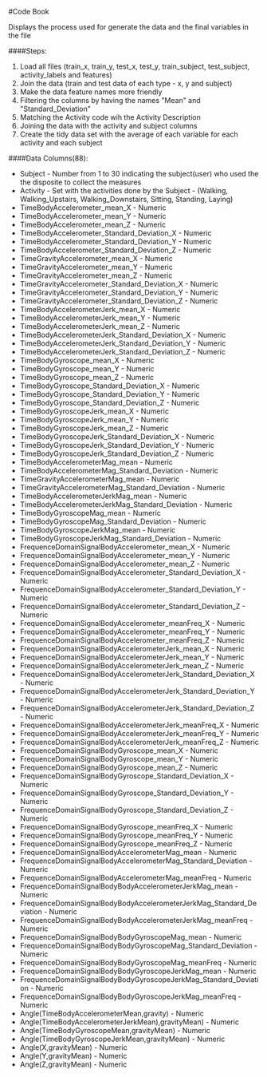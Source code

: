 #Code Book

Displays the process used for generate the data and the final variables in the file

####Steps:

1. Load all files (train_x, train_y, test_x, test_y, train_subject, test_subject, activity_labels and features)
2. Join the data (train and test data of each type - x, y and subject)
3. Make the data feature names more friendly
4. Filtering the columns by having the names "Mean" and "Standard_Deviation"
5. Matching the Activity code wih the Activity Description
6. Joining the data with the activity and subject columns
7. Create the tidy data set with the average of each variable for each activity and each subject

####Data Columns(88):

* Subject - Number from 1 to 30 indicating the subject(user) who used the the disposite to collect the measures 
* Activity - Set with the activities done by the Subject - (Walking, Walking_Upstairs, Walking_Downstairs, Sitting, Standing, Laying)
* TimeBodyAccelerometer_mean_X - Numeric 
* TimeBodyAccelerometer_mean_Y - Numeric
* TimeBodyAccelerometer_mean_Z - Numeric
* TimeBodyAccelerometer_Standard_Deviation_X - Numeric
* TimeBodyAccelerometer_Standard_Deviation_Y - Numeric
* TimeBodyAccelerometer_Standard_Deviation_Z - Numeric
* TimeGravityAccelerometer_mean_X - Numeric
* TimeGravityAccelerometer_mean_Y - Numeric
* TimeGravityAccelerometer_mean_Z - Numeric
* TimeGravityAccelerometer_Standard_Deviation_X - Numeric
* TimeGravityAccelerometer_Standard_Deviation_Y - Numeric
* TimeGravityAccelerometer_Standard_Deviation_Z - Numeric
* TimeBodyAccelerometerJerk_mean_X - Numeric
* TimeBodyAccelerometerJerk_mean_Y - Numeric
* TimeBodyAccelerometerJerk_mean_Z - Numeric
* TimeBodyAccelerometerJerk_Standard_Deviation_X - Numeric
* TimeBodyAccelerometerJerk_Standard_Deviation_Y - Numeric
* TimeBodyAccelerometerJerk_Standard_Deviation_Z - Numeric
* TimeBodyGyroscope_mean_X - Numeric
* TimeBodyGyroscope_mean_Y - Numeric
* TimeBodyGyroscope_mean_Z - Numeric
* TimeBodyGyroscope_Standard_Deviation_X - Numeric
* TimeBodyGyroscope_Standard_Deviation_Y - Numeric
* TimeBodyGyroscope_Standard_Deviation_Z - Numeric
* TimeBodyGyroscopeJerk_mean_X - Numeric
* TimeBodyGyroscopeJerk_mean_Y - Numeric
* TimeBodyGyroscopeJerk_mean_Z - Numeric
* TimeBodyGyroscopeJerk_Standard_Deviation_X - Numeric
* TimeBodyGyroscopeJerk_Standard_Deviation_Y - Numeric
* TimeBodyGyroscopeJerk_Standard_Deviation_Z - Numeric
* TimeBodyAccelerometerMag_mean - Numeric
* TimeBodyAccelerometerMag_Standard_Deviation - Numeric
* TimeGravityAccelerometerMag_mean - Numeric
* TimeGravityAccelerometerMag_Standard_Deviation - Numeric
* TimeBodyAccelerometerJerkMag_mean - Numeric
* TimeBodyAccelerometerJerkMag_Standard_Deviation - Numeric
* TimeBodyGyroscopeMag_mean - Numeric
* TimeBodyGyroscopeMag_Standard_Deviation - Numeric
* TimeBodyGyroscopeJerkMag_mean - Numeric
* TimeBodyGyroscopeJerkMag_Standard_Deviation - Numeric
* FrequenceDomainSignalBodyAccelerometer_mean_X - Numeric
* FrequenceDomainSignalBodyAccelerometer_mean_Y - Numeric
* FrequenceDomainSignalBodyAccelerometer_mean_Z - Numeric
* FrequenceDomainSignalBodyAccelerometer_Standard_Deviation_X - Numeric
* FrequenceDomainSignalBodyAccelerometer_Standard_Deviation_Y - Numeric
* FrequenceDomainSignalBodyAccelerometer_Standard_Deviation_Z - Numeric
* FrequenceDomainSignalBodyAccelerometer_meanFreq_X - Numeric
* FrequenceDomainSignalBodyAccelerometer_meanFreq_Y - Numeric
* FrequenceDomainSignalBodyAccelerometer_meanFreq_Z - Numeric
* FrequenceDomainSignalBodyAccelerometerJerk_mean_X - Numeric
* FrequenceDomainSignalBodyAccelerometerJerk_mean_Y - Numeric
* FrequenceDomainSignalBodyAccelerometerJerk_mean_Z - Numeric
* FrequenceDomainSignalBodyAccelerometerJerk_Standard_Deviation_X - Numeric
* FrequenceDomainSignalBodyAccelerometerJerk_Standard_Deviation_Y - Numeric
* FrequenceDomainSignalBodyAccelerometerJerk_Standard_Deviation_Z - Numeric
* FrequenceDomainSignalBodyAccelerometerJerk_meanFreq_X - Numeric
* FrequenceDomainSignalBodyAccelerometerJerk_meanFreq_Y - Numeric
* FrequenceDomainSignalBodyAccelerometerJerk_meanFreq_Z - Numeric
* FrequenceDomainSignalBodyGyroscope_mean_X - Numeric
* FrequenceDomainSignalBodyGyroscope_mean_Y - Numeric
* FrequenceDomainSignalBodyGyroscope_mean_Z - Numeric
* FrequenceDomainSignalBodyGyroscope_Standard_Deviation_X - Numeric
* FrequenceDomainSignalBodyGyroscope_Standard_Deviation_Y - Numeric
* FrequenceDomainSignalBodyGyroscope_Standard_Deviation_Z - Numeric
* FrequenceDomainSignalBodyGyroscope_meanFreq_X - Numeric
* FrequenceDomainSignalBodyGyroscope_meanFreq_Y - Numeric
* FrequenceDomainSignalBodyGyroscope_meanFreq_Z - Numeric
* FrequenceDomainSignalBodyAccelerometerMag_mean - Numeric
* FrequenceDomainSignalBodyAccelerometerMag_Standard_Deviation - Numeric
* FrequenceDomainSignalBodyAccelerometerMag_meanFreq - Numeric
* FrequenceDomainSignalBodyBodyAccelerometerJerkMag_mean - Numeric
* FrequenceDomainSignalBodyBodyAccelerometerJerkMag_Standard_Deviation - Numeric
* FrequenceDomainSignalBodyBodyAccelerometerJerkMag_meanFreq - Numeric
* FrequenceDomainSignalBodyBodyGyroscopeMag_mean - Numeric
* FrequenceDomainSignalBodyBodyGyroscopeMag_Standard_Deviation - Numeric
* FrequenceDomainSignalBodyBodyGyroscopeMag_meanFreq - Numeric
* FrequenceDomainSignalBodyBodyGyroscopeJerkMag_mean - Numeric
* FrequenceDomainSignalBodyBodyGyroscopeJerkMag_Standard_Deviation - Numeric
* FrequenceDomainSignalBodyBodyGyroscopeJerkMag_meanFreq - Numeric
* Angle(TimeBodyAccelerometerMean,gravity) - Numeric
* Angle(TimeBodyAccelerometerJerkMean),gravityMean) - Numeric
* Angle(TimeBodyGyroscopeMean,gravityMean) - Numeric
* Angle(TimeBodyGyroscopeJerkMean,gravityMean) - Numeric
* Angle(X,gravityMean) - Numeric
* Angle(Y,gravityMean) - Numeric
* Angle(Z,gravityMean) - Numeric

